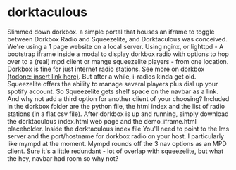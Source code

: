 # dorktaculous
Slimmed down dorkbox. a simple portal that houses an iframe to toggle between Dorkbox Radio and Squeezelite, and Dorktaculous was conceived.
We're using a 1 page website on a local server.  Using nginx, or lighttpd - A bootstrap iframe inside a modal to display dorkbox radio with options to hop over to a (real) mpd client or mange squeezelite players - from one location.
Dorkbox is fine for just internet radio stations. See more on dorkbox [(todone:  insert link here)](https://github.com/hackslikeus/dorkbox).  But after a while, i-radios kinda get old.  Squeezelite offers the ability to manage several players plus 
dial up your spotify account. So Squeezelite gets shelf space on the navbar as a link.  And why not add a third option for another client of your choosing?
Included in the dorkbox folder are the python file, the html index and the list of radio stations (in a flat csv file).  After dorkbox is up and running, simply download the dorktaculous index.html web page and the demo_iframe.html placeholder.  Inside the dorktaculous index file You'll need to point to the lms server and the port/hostname for dorkbox radio on your host.
I particularly like mympd at the moment.  Mympd rounds off the 3 nav options as an MPD client. Sure it's a little redundant -  lot of overlap with squeezelite, but what the hey, navbar had room so why not?
